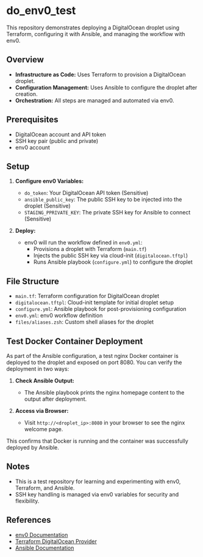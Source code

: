 # do_env0_test

This repository demonstrates deploying a DigitalOcean droplet using Terraform, configuring it with Ansible, and managing the workflow with env0.

## Overview
- **Infrastructure as Code:** Uses Terraform to provision a DigitalOcean droplet.
- **Configuration Management:** Uses Ansible to configure the droplet after creation.
- **Orchestration:** All steps are managed and automated via env0.

## Prerequisites
- DigitalOcean account and API token
- SSH key pair (public and private)
- env0 account

## Setup
1. **Configure env0 Variables:**
   - `do_token`: Your DigitalOcean API token (Sensitive)
   - `ansible_public_key`: The public SSH key to be injected into the droplet (Sensitive)
   - `STAGING_PPRIVATE_KEY`: The private SSH key for Ansible to connect (Sensitive)

2. **Deploy:**
   - env0 will run the workflow defined in `env0.yml`:
     - Provisions a droplet with Terraform (`main.tf`)
     - Injects the public SSH key via cloud-init (`digitalocean.tftpl`)
     - Runs Ansible playbook (`configure.yml`) to configure the droplet

## File Structure
- `main.tf`: Terraform configuration for DigitalOcean droplet
- `digitalocean.tftpl`: Cloud-init template for initial droplet setup
- `configure.yml`: Ansible playbook for post-provisioning configuration
- `env0.yml`: env0 workflow definition
- `files/aliases.zsh`: Custom shell aliases for the droplet

## Test Docker Container Deployment

As part of the Ansible configuration, a test nginx Docker container is deployed to the droplet and exposed on port 8080. You can verify the deployment in two ways:

1. **Check Ansible Output:**
   - The Ansible playbook prints the nginx homepage content to the output after deployment.

2. **Access via Browser:**
   - Visit `http://<droplet_ip>:8080` in your browser to see the nginx welcome page.

This confirms that Docker is running and the container was successfully deployed by Ansible.

## Notes
- This is a test repository for learning and experimenting with env0, Terraform, and Ansible.
- SSH key handling is managed via env0 variables for security and flexibility.

## References
- [env0 Documentation](https://docs.env0.com/)
- [Terraform DigitalOcean Provider](https://registry.terraform.io/providers/digitalocean/digitalocean/latest/docs)
- [Ansible Documentation](https://docs.ansible.com/)

